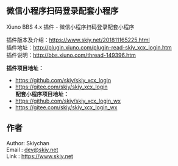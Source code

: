 微信小程序扫码登录配套小程序
------
Xiuno BBS 4.x 插件 - 微信小程序扫码登录配套小程序   

插件版本及介绍：https://www.skiy.net/201811165225.html   
插件地址：http://plugin.xiuno.com/plugin-read-skiy_xcx_login.htm      
插件说明：http://bbs.xiuno.com/thread-149396.htm   

**插件项目地址：**   
- https://github.com/skiy/skiy_xcx_login   
- https://gitee.com/skiy/skiy_xcx_login    
**配套小程序项目地址：**   
- https://github.com/skiy/skiy_xcx_login_wx   
- https://gitee.com/skiy/skiy_xcx_login_wx   


## 作者
Author: Skiychan   
Email : dev@skiy.net   
Link : https://www.skiy.net   